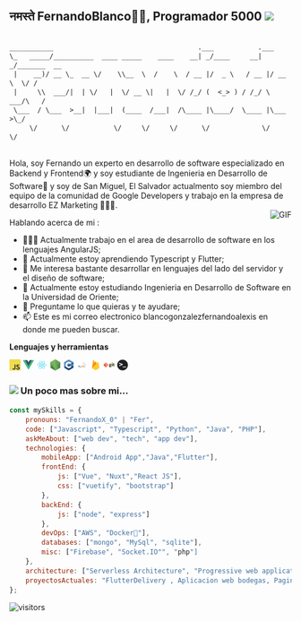 <h2>नमस्ते FernandoBlanco🙏🏻, Programador 5000 <img src="https://media.giphy.com/media/12oufCB0MyZ1Go/giphy.gif" width="50"></h2>



```

___________                                    .___           .___           
\_   _____/__________  ____ _____    ____    __| _/____     __| _/_______  __
 |    __)/ __ \_  __ \/    \\__  \  /    \  / __ |/  _ \   / __ |/ __ \  \/ /
 |     \\  ___/|  | \/   |  \/ __ \|   |  \/ /_/ (  <_> ) / /_/ \  ___/\   / 
 \___  / \___  >__|  |___|  (____  /___|  /\____ |\____/  \____ |\___  >\_/  
     \/      \/           \/     \/     \/      \/             \/    \/      

```
<br>
Hola, soy Fernando un experto en desarrollo de software especializado en Backend y Frontend🌍 y soy estudiante de Ingenieria en Desarrollo de Software🚀 y soy de San Miguel, El Salvador actualmento soy miembro del equipo de la comunidad de Google Developers y trabajo en la empresa de desarrollo EZ Marketing 👨🏽‍💼.
<br>




  <img align="right" alt="GIF" src="https://i.pinimg.com/originals/e4/26/70/e426702edf874b181aced1e2fa5c6cde.gif" />

Hablando acerca de mi :

- 👨🏽‍💻 Actualmente trabajo en el area de desarrollo de software en los lenguajes AngularJS;
- 🌱 Actualmente estoy aprendiendo Typescript y Flutter;
- 🤔 Me interesa bastante desarrollar en lenguajes del lado del servidor y el diseño de software;
- 💼 Actualmente estoy estudiando Ingenieria en Desarrollo de Software en la Universidad de Oriente;
- 💬 Preguntame lo que quieras y te ayudare;
- 📫 Este es mi correo electronico blancogonzalezfernandoalexis en donde me pueden buscar.


**Lenguajes y herramientas**  



<code><img height="20" src="https://raw.githubusercontent.com/github/explore/80688e429a7d4ef2fca1e82350fe8e3517d3494d/topics/javascript/javascript.png"></code>
<code><img height="20" src="https://raw.githubusercontent.com/github/explore/80688e429a7d4ef2fca1e82350fe8e3517d3494d/topics/vue/vue.png"></code>
<code><img height="20" src="https://raw.githubusercontent.com/github/explore/80688e429a7d4ef2fca1e82350fe8e3517d3494d/topics/react/react.png"></code>
<code><img height="20" src="https://raw.githubusercontent.com/github/explore/80688e429a7d4ef2fca1e82350fe8e3517d3494d/topics/nodejs/nodejs.png"></code>
<code><img height="20" src="https://raw.githubusercontent.com/github/explore/80688e429a7d4ef2fca1e82350fe8e3517d3494d/topics/cpp/cpp.png"></code>
<code><img height="20" src="https://raw.githubusercontent.com/github/explore/80688e429a7d4ef2fca1e82350fe8e3517d3494d/topics/mysql/mysql.png"></code>
<code><img height="20" src="https://raw.githubusercontent.com/github/explore/80688e429a7d4ef2fca1e82350fe8e3517d3494d/topics/firebase/firebase.png"></code>
<code><img height="20" src="https://raw.githubusercontent.com/github/explore/80688e429a7d4ef2fca1e82350fe8e3517d3494d/topics/git/git.png"></code>
<code><img height="20" src="https://raw.githubusercontent.com/github/explore/80688e429a7d4ef2fca1e82350fe8e3517d3494d/topics/terminal/terminal.png"></code>



### <img src="https://media.giphy.com/media/VgCDAzcKvsR6OM0uWg/giphy.gif" width="50"> Un poco mas sobre mi...  

```javascript
const mySkills = {
    pronouns: "FernandoX_0" | "Fer",
    code: ["Javascript", "Typescript", "Python", "Java", "PHP"],
    askMeAbout: ["web dev", "tech", "app dev"],
    technologies: {
        mobileApp: ["Android App","Java","Flutter"],
        frontEnd: {
            js: ["Vue", "Nuxt","React JS"],
            css: ["vuetify", "bootstrap"]
        },
        backEnd: {
            js: ["node", "express"]
        },
        devOps: ["AWS", "Docker🐳"],
        databases: ["mongo", "MySql", "sqlite"],
        misc: ["Firebase", "Socket.IO"", "php"]
    },
    architecture: ["Serverless Architecture", "Progressive web applications", "Single page applications"],
    proyectosActuales: "FlutterDelivery , Aplicacion web bodegas, Paginas web AngularJS, TiendaVirtual AngularJS"
};
```
![visitors](https://visitor-badge.laobi.icu/badge?page_id=ApurvShh007.ApurvShah007)

